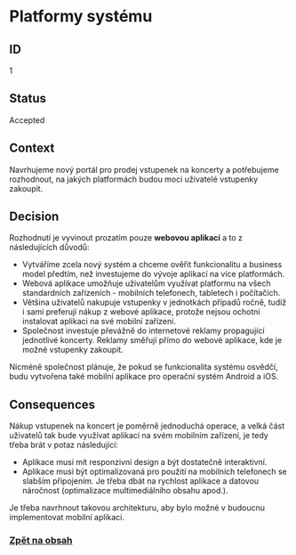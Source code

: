 # Platformy systému

## ID

1

## Status 

Accepted

## Context 

Navrhujeme nový portál pro prodej vstupenek na koncerty a potřebujeme rozhodnout, na jakých platformách budou moci uživatelé vstupenky zakoupit.

## Decision 

Rozhodnutí je vyvinout prozatím pouze **webovou aplikací** a to z následujících důvodů:
- Vytváříme zcela nový systém a chceme ověřit funkcionalitu a business model předtím, než investujeme do vývoje aplikací na více platformách.
- Webová aplikace umožňuje uživatelům využívat platformu na všech standardních zařízeních - mobilních telefonech, tabletech i počítačích.
- Většina uživatelů nakupuje vstupenky v jednotkách případů ročně, tudíž i sami preferují nákup z webové aplikace, protože nejsou ochotni instalovat aplikaci na své mobilní zařízení. 
- Společnost investuje převážně do internetové reklamy propagující jednotlivé koncerty. Reklamy směřují přímo do webové aplikace, kde je možné vstupenky zakoupit.

Nicméně společnost plánuje, že pokud se funkcionalita systému osvědčí, budu vytvořena také mobilní aplikace pro operační systém Android a iOS.

## Consequences

Nákup vstupenek na koncert je poměrně jednoduchá operace, a velká část uživatelů tak bude využívat aplikaci na svém mobilním zařízení, je tedy třeba brát v potaz následující:
- Aplikace musí mít responzivní design a být dostatečně interaktivní.
- Aplikace musí být optimalizovaná pro použití na mobilních telefonech se slabším připojením. Je třeba dbát na rychlost aplikace a datovou náročnost (optimalizace multimediálního obsahu apod.).

Je třeba navrhnout takovou architekturu, aby bylo možné v budoucnu implementovat mobilní aplikaci.

### [Zpět na obsah](../README.md#obsah)